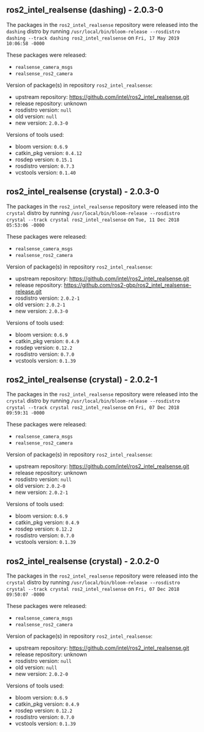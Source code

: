 ## ros2_intel_realsense (dashing) - 2.0.3-0

The packages in the `ros2_intel_realsense` repository were released into the `dashing` distro by running `/usr/local/bin/bloom-release --rosdistro dashing --track dashing ros2_intel_realsense` on `Fri, 17 May 2019 10:06:58 -0000`

These packages were released:
- `realsense_camera_msgs`
- `realsense_ros2_camera`

Version of package(s) in repository `ros2_intel_realsense`:

- upstream repository: https://github.com/intel/ros2_intel_realsense.git
- release repository: unknown
- rosdistro version: `null`
- old version: `null`
- new version: `2.0.3-0`

Versions of tools used:

- bloom version: `0.6.9`
- catkin_pkg version: `0.4.12`
- rosdep version: `0.15.1`
- rosdistro version: `0.7.3`
- vcstools version: `0.1.40`


## ros2_intel_realsense (crystal) - 2.0.3-0

The packages in the `ros2_intel_realsense` repository were released into the `crystal` distro by running `/usr/local/bin/bloom-release --rosdistro crystal --track crystal ros2_intel_realsense` on `Tue, 11 Dec 2018 05:53:06 -0000`

These packages were released:
- `realsense_camera_msgs`
- `realsense_ros2_camera`

Version of package(s) in repository `ros2_intel_realsense`:

- upstream repository: https://github.com/intel/ros2_intel_realsense.git
- release repository: https://github.com/ros2-gbp/ros2_intel_realsense-release.git
- rosdistro version: `2.0.2-1`
- old version: `2.0.2-1`
- new version: `2.0.3-0`

Versions of tools used:

- bloom version: `0.6.9`
- catkin_pkg version: `0.4.9`
- rosdep version: `0.12.2`
- rosdistro version: `0.7.0`
- vcstools version: `0.1.39`


## ros2_intel_realsense (crystal) - 2.0.2-1

The packages in the `ros2_intel_realsense` repository were released into the `crystal` distro by running `/usr/local/bin/bloom-release --rosdistro crystal --track crystal ros2_intel_realsense` on `Fri, 07 Dec 2018 09:59:31 -0000`

These packages were released:
- `realsense_camera_msgs`
- `realsense_ros2_camera`

Version of package(s) in repository `ros2_intel_realsense`:

- upstream repository: https://github.com/intel/ros2_intel_realsense.git
- release repository: unknown
- rosdistro version: `null`
- old version: `2.0.2-0`
- new version: `2.0.2-1`

Versions of tools used:

- bloom version: `0.6.9`
- catkin_pkg version: `0.4.9`
- rosdep version: `0.12.2`
- rosdistro version: `0.7.0`
- vcstools version: `0.1.39`


## ros2_intel_realsense (crystal) - 2.0.2-0

The packages in the `ros2_intel_realsense` repository were released into the `crystal` distro by running `/usr/local/bin/bloom-release --rosdistro crystal --track crystal ros2_intel_realsense` on `Fri, 07 Dec 2018 09:50:07 -0000`

These packages were released:
- `realsense_camera_msgs`
- `realsense_ros2_camera`

Version of package(s) in repository `ros2_intel_realsense`:

- upstream repository: https://github.com/intel/ros2_intel_realsense.git
- release repository: unknown
- rosdistro version: `null`
- old version: `null`
- new version: `2.0.2-0`

Versions of tools used:

- bloom version: `0.6.9`
- catkin_pkg version: `0.4.9`
- rosdep version: `0.12.2`
- rosdistro version: `0.7.0`
- vcstools version: `0.1.39`


